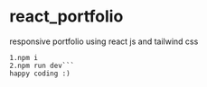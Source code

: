 # react_portfolio
responsive portfolio using react js and tailwind css

```
1.npm i
2.npm run dev```
happy coding :)
